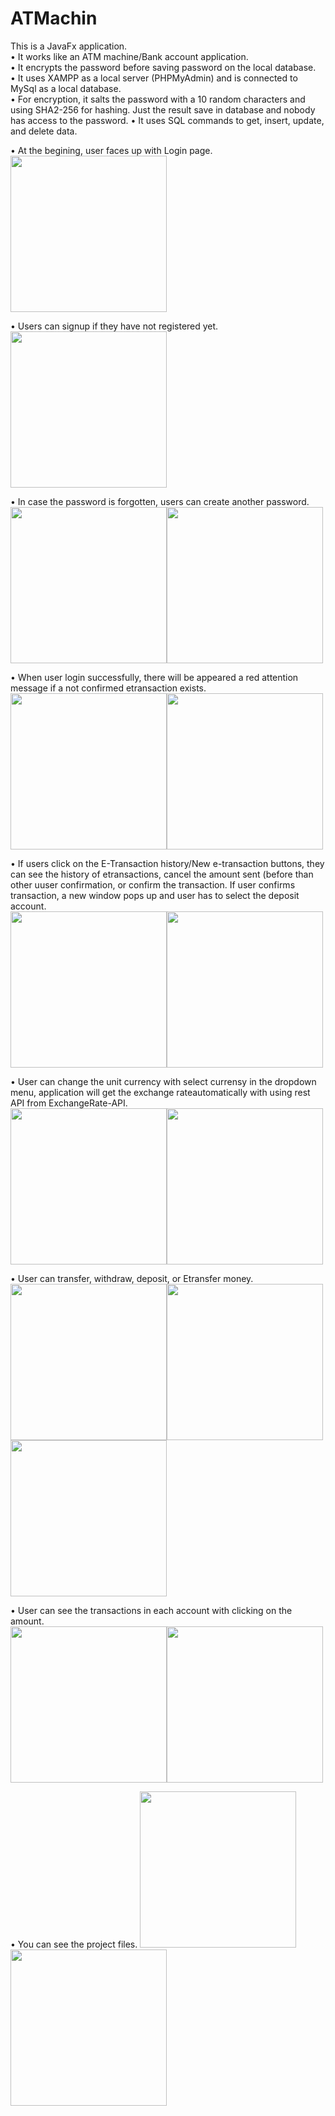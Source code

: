 # ATMachin

This is a JavaFx application.<br>
• It works like an ATM machine/Bank account application.<br>
•	It encrypts the password before saving password on the local database.<br>
•	It uses XAMPP as a local server (PHPMyAdmin) and is connected to MySql as a local database. <br>
•	For encryption, it salts the password with a 10 random characters and using SHA2-256 for hashing. Just the result save in database and nobody has access to the password.
•	It uses SQL commands to get, insert, update, and delete data.<br>

• At the begining, user faces up with Login page.
<img src="images/LogIn.JPG" width="250" height="auto"><br>

• Users can signup if they have not registered yet.
<img src="images/SignUp.JPG" width="250" height="auto"><br>

• In case the password is forgotten, users can create another password.<br>
<img src="images/Forgot.JPG" width="250" height="auto"><img src="images/Forgot1.JPG" width="250" height="auto"><br>

• When user login successfully, there will be appeared a red attention message if a not confirmed etransaction exists.<br>
<img src="images/Account.JPG" width="250" height="auto"><img src="images/New%20etransaction.JPG" width="250" height="auto"><br>

• If users click on the E-Transaction history/New e-transaction buttons, they can see the history of etransactions, cancel the amount sent (before than other uuser confirmation, or confirm the transaction. If user confirms transaction, a new window pops up and user has to select the deposit account.<br>
<img src="images/E-Transactions.JPG" width="250" height="auto"><img src="images/EtransferDeposit.JPG" width="250" height="auto"><br>

• User can change the unit currency with select currensy in the dropdown menu, application will get the exchange rateautomatically with using rest API from ExchangeRate-API.<br>
<img src="images/Account-1.jpg" width="250" height="auto"><img src="images/Account-2.JPG" width="250" height="auto"><br>

• User can transfer, withdraw, deposit, or Etransfer money.<br>
<img src="images/Transfer.JPG" width="250" height="auto"><img src="images/WthDep.JPG" width="250" height="auto"><img src="images/Etransfer.JPG" width="250" height="auto"><br>

• User can see the transactions in each account with clicking on the amount.<br>
<img src="images/Chequing%20transactions.JPG" width="250" height="auto"><img src="images/Saving%20transactions.JPG" width="250" height="auto"><br>

• You can see the project files.
<img src="images/projectTree.JPG" width="250" height="auto"><img src="images/Saving%20transactions.JPG" width="250" height="auto"><br>
